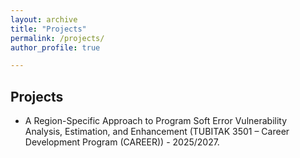 ```yaml
---
layout: archive
title: "Projects"
permalink: /projects/
author_profile: true

---
```


## Projects
- A Region-Specific Approach to Program Soft Error Vulnerability Analysis, Estimation, and Enhancement (TUBITAK 3501 – Career Development Program (CAREER)) - 2025/2027.
